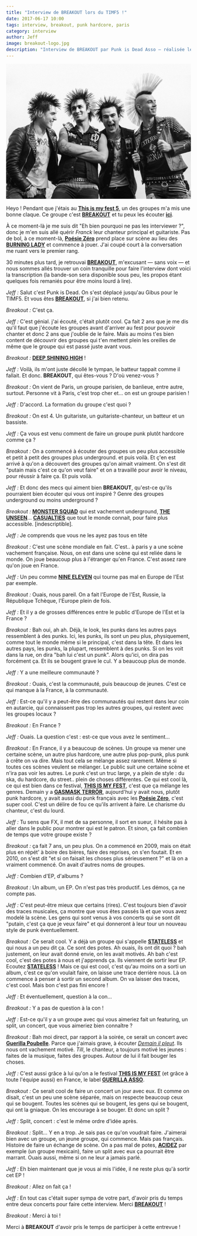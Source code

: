```yaml
---
title: "Interview de BREAKOUT lors du TIMF5 !"
date: 2017-06-17 10:00
tags: interview, breakout, punk hardcore, paris
category: interview
author: Jeff
image: breakout-logo.jpg
description: "Interview de BREAKOUT par Punk is Dead Asso — réalisée le 02 Juin 2017"
---
```


![Breakout logo](2017-06-17-interview-de-breakout-lors-du-timf5/breakout-logo.jpg)

Heyo ! Pendant que j'étais au [**This is my fest 5**](https://www.facebook.com/thisismyfest), un des groupes m'a mis une bonne claque.
Ce groupe c'est [**BREAKOUT**](https://www.facebook.com/breakoutpunx/) et tu peux les écouter [**ici**](https://breakoutpunx.bandcamp.com/).

À ce moment-là je me suis dit "Eh bien pourquoi ne pas les interviewer ?", donc je m'en suis allé quérir *Franck* leur chanteur principal et guitariste.
Pas de bol, à ce moment-là, [**Poésie Zéro**](https://www.facebook.com/poesiezero/) prend place sur scène au lieu des [**BURNING LADY**](https://www.facebook.com/burninglady) et commence à jouer. J'ai coupé court à la conversation me ruant vers le premier rang.

30 minutes plus tard, je retrouvai [**BREAKOUT**](https://www.facebook.com/breakoutpunx/), m'excusant — sans voix — et nous sommes allés trouver un coin tranquille pour faire l'interview dont voici la transcription (la bande-son sera disponible sous peu, les propos étant quelques fois remaniés pour être moins lourd à lire).

*Jeff :* Salut c'est Punk is Dead. On s'est déplacé jusqu'au Gibus pour le TIMF5. Et vous êtes [**BREAKOUT**](https://www.facebook.com/breakoutpunx/), si j'ai bien retenu.


*Breakout :* C'est ça.


*Jeff :* C'est génial. j'ai écouté, c'était plutôt cool. Ça fait 2 ans que je me dis qu'il faut que j'écoute les groupes avant d'arriver au fest pour pouvoir chanter et donc 2 ans que j'oublie de le faire. Mais au moins t'es bien content de découvrir des groupes qui t'en mettent plein les oreilles de même que le groupe qui est passé juste avant vous.


*Breakout :* [**DEEP SHINING HIGH**](https://deepshininghighpunk.bandcamp.com/) !


*Jeff :* Voilà, ils m'ont juste décollé le tympan, le batteur tappait comme il fallait. Et donc. **BREAKOUT**, qui êtes-vous ? D'où venez-vous ?


*Breakout :* On vient de Paris, un groupe parisien, de banlieue, entre autre, surtout. Personne vit à Paris, c'est trop cher et... on est un groupe parisien !


*Jeff :* D'accord. La formation du groupe c'est quoi ?


*Breakout :* On est 4. Un guitariste, un guitariste-chanteur, un batteur et un bassiste.


*Jeff :* Ça vous est venu comment de faire un groupe punk plutôt hardcore comme ça ?


*Breakout :* On a commencé à écouter des groupes un peu plus accessible et petit à petit des groupes plus underground. et puis voilà. Et ç'en est arrivé à qu'on a découvert des groupes qu'on aimait vraiment. On s'est dit "putain mais c'est ce qu'on veut faire" et on a travaillé pour avoir le niveau, pour réussir à faire ça. Et puis voilà.


*Jeff :* Et donc des mecs qui aiment bien **BREAKOUT**, qu'est-ce qu'ils pourraient bien écouter qui vous ont inspiré ? Genre des groupes underground ou moins underground ?


*Breakout :* [**MONSTER SQUAD**](https://monstersquad.bandcamp.com/) qui est vachement underground, [**THE UNSEEN**](https://www.youtube.com/results?search_query=the%20unseen)... [**CASUALTIES**](https://thecasualties.bandcamp.com/) que tout le monde connait, pour faire plus accessible. [indescriptible].


*Jeff :* Je comprends que vous ne les ayez pas tous en tête


*Breakout :* C'est une scène mondiale en fait. C'est.. à paris y a une scène vachement française. Nous, on est dans une scène qui est reliée dans le monde. On joue beaucoup plus à l'étranger qu'en France. C'est assez rare qu'on joue en France.


*Jeff :* Un peu comme [**NINE ELEVEN**](https://nineeleven.bandcamp.com) qui tourne pas mal en Europe de l'Est par exemple.


*Breakout :* Ouais, nous pareil. On a fait l'Europe de l'Est, Russie, la République Tchèque, l'Europe plein de fois.


*Jeff :* Et il y a de grosses différences entre le public d'Europe de l'Est et la France ?


*Breakout :* Bah oui, ah ah. Déjà, le look, les punks dans les autres pays ressemblent à des punks.
       Ici, les punks, ils sont un peu plus, physiquement, comme tout le monde même si le principal, c'est dans la tête. Et dans les autres pays, les punks, la plupart, ressemblent à des punks. Si on les voit dans la rue, on dira "bah lui c'est un punk".
       Alors qu'ici, on dira pas forcément ça.
       Et ils se bougent grave le cul. Y a beaucoup plus de monde.


*Jeff :* Y a une meilleure communauté ?


*Breakout :* Ouais, c'est la communauté, puis beaucoup de jeunes. C'est ce qui manque à la France, à la communauté.


*Jeff :* Est-ce qu'il y a peut-être des communautés qui restent dans leur coin en autarcie, qui connaissent pas trop les autres groupes, qui restent avec les groupes locaux ?


*Breakout :* En France ?


*Jeff :* Ouais. La question c'est : est-ce que vous avez le sentiment...


*Breakout :* En France, il y a beaucoup de scènes. Un groupe va mener une certaine scène, un autre plus hardcore, une autre plus pop-punk, plus punk à crête on va dire. Mais tout cela se mélange assez rarement. Même si toutes ces scènes veulent se mélanger. Le public suit une certaine scène et n'ira pas voir les autres.
       Le punk c'est un truc large, y a plein de style : du ska, du hardcore, du street.. plein de choses différentes.
       Ce qui est cool là, ce qui est bien dans ce festival, [**THIS IS MY FEST**](https://facebook.com/thisismyfest), c'est que ça mélange les genres. Demain y a [**GASMASK TERRÖR**](https://gasmaskterror.bandcamp.com/), aujourd'hui y avait nous, plutôt punk hardcore, y avait aussi du punk français avec les [**Poésie Zéro**](https://poesiezero.bandcamp.com), c'est super cool. C'est un délire de fou ce qu'ils arrivent à faire. Le charisme du chanteur, c'est du lourd.


*Jeff :* Tu sens que FX, il met de sa personne, il sort en sueur, il hésite pas à aller dans le public pour montrer qui est le patron.
       Et sinon, ça fait combien de temps que votre groupe existe ?


*Breakout :* ça fait 7 ans, un peu plus. On a commencé en 2009, mais on était plus en répét' à boire des bières, faire des reprises, on s'en foutait. Et en 2010, on s'est dit "et si on faisait les choses plus sérieusement ?" et là on a vraiment commencé. On avait d'autres noms de groupes.


*Jeff :* Combien d'EP, d'albums ?


*Breakout :* Un album, un EP. On n'est pas très productif. Les démos, ça ne compte pas.


*Jeff :* C'est peut-être mieux que certains (rires).
       C'est toujours bien d'avoir des traces musicales, ça montre que vous êtes passés là et que vous avez modelé la scène. Les gens qui sont venus à vos concerts qui se sont dit "putain, c'est ça que je veux faire" et qui donneront à leur tour un nouveau style de punk éventuellement.


*Breakout :* Ce serait cool. Y a déjà un groupe qui s'appelle [**STATELESS**](https://soundcloud.com/elgaz-1) et qui nous a un peu dit ça.
       Ce sont des potes.
       Ah ouais, ils ont dit quoi ?
       bah justement, on leur avait donné envie, on les avait motivés.
       Ah bah c'est cool, c'est des potes à nous et j'apprends ça.
       Ils viennent de sortir leur EP.
       Ecoutez [**STATELESS**](https://soundcloud.com/elgaz-1) !
       Mais ce qui est cool, c'est qu'au moins on a sorti un album, c'est ce qu'on voulait faire, on laisse une trace derrière nous. Là on commence à penser à sortir un second album. On va laisser des traces, c'est cool.
       Mais bon c'est pas fini encore !


*Jeff :* Et éventuellement, question à la con...


*Breakout :* Y a pas de question à la con !


*Jeff :* Est-ce qu'il y a un groupe avec qui vous aimeriez fait un featuring, un split, un concert, que vous aimeriez bien connaître ?


*Breakout :* Bah moi direct, par rapport à la soirée, ce serait un concert avec [**Guerilla Poubelle**](https://guerillapoubelle.bandcamp.com). Parce que j'aimais grave, à écouter [*Demain il pleut*](https://www.youtube.com/watch?v=cUBFq9uNF0w).
        Ils nous ont vachement motivé. *Till*, le chanteur, a toujours motivé les jeunes : faites de la musique, faites des groupes. Autour de lui il fait bouger les choses.


*Jeff :* C'est aussi grâce à lui qu'on a le festival [**THIS IS MY FEST**](https://www.facebook.com/thisismyfest) (et grâce à toute l'équipe aussi) en France, le label [**GUERILLA ASSO**](https://guerilla-asso.com).


*Breakout :* Ce serait cool de faire un concert un jour avec eux. Et comme on disait, c'est un peu une scène séparée, mais on respecte beaucoup ceux qui se bougent.
        Toutes les scènes qui se bougent, les gens qui se bougent, qui ont la gniaque. On les encourage à se bouger.
        Et donc un split ?


*Jeff :* Split, concert : c'est le même ordre d'idée après.


*Breakout :* Split... Y en a trop.
        Je sais pas ce qu'on voudrait faire. J'aimerai bien avec un groupe, un jeune groupe, qui commence. Mais pas français. Histoire de faire un échange de scène. On a pas mal de potes, [**ACIDEZ**](https://acidezpunx.bandcamp.com/) par exemple (un groupe mexicain), faire un split avec eux ça pourrait être marrant.
        Ouais aussi, même si on ne leur a jamais parlé.


*Jeff :* Eh bien maintenant que je vous ai mis l'idée, il ne reste plus qu'à sortir cet EP !


*Breakout :* Allez on fait ça !


*Jeff :* En tout cas c'était super sympa de votre part, d'avoir pris du temps entre deux concerts pour faire cette interview. Merci [**BREAKOUT**](https://www.facebook.com/breakoutpunx/) !


*Breakout :* Merci à toi !


Merci à **BREAKOUT** d'avoir pris le temps de participer à cette entrevue !
